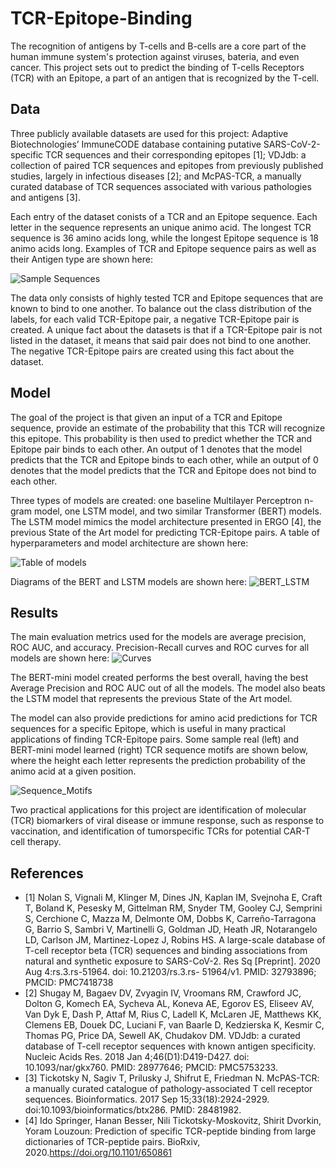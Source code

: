 # TCR-Epitope-Binding

The recognition of antigens by T-cells and B-cells are a core part of the human immune system's protection against viruses, bateria, and even cancer. This project sets out to predict the binding of T-cells Receptors (TCR) with an Epitope, a part of an antigen that is recognized by the T-cell.

## Data
Three publicly available datasets are used for this project: Adaptive Biotechnologies’ ImmuneCODE database containing putative SARS-CoV-2-specific TCR sequences and their corresponding epitopes [1]; VDJdb: a collection of paired TCR sequences and epitopes from previously published studies, largely in infectious diseases [2]; and McPAS-TCR, a manually curated database of TCR sequences associated with various pathologies and antigens [3]. 

Each entry of the dataset conists of a TCR and an Epitope sequence. Each letter in the sequence represents an unique animo acid. The longest TCR sequence is 36 amino acids long, while the longest Epitope sequence is 18 animo acids long. Examples of TCR and Epitope sequence pairs as well as their Antigen type are shown here:

![Sample Sequences](https://github.com/el535/TCR-Epitope-Binding/blob/main/Project_Images/Sample_TCR_Epitope_Sequences.JPG)

The data only consists of highly tested TCR and Epitope sequences that are known to bind to one another. To balance out the class distribution of the labels, for each valid TCR-Epitope pair, a negative TCR-Epitope pair is created. A unique fact about the datasets is that if a TCR-Epitope pair is not listed in the dataset, it means that said pair does not bind to one another. The negative TCR-Epitope pairs are created using this fact about the dataset. 

## Model
The goal of the project is that given an input of a TCR and Epitope sequence, provide an estimate of the probability that this TCR will recognize this epitope. This probability is then used to predict whether the TCR and Epitope pair binds to each other. An output of 1 denotes that the model predicts that the TCR and Epitope binds to each other, while an output of 0 denotes that the model predicts that the TCR and Epitope does not bind to each other.

Three types of models are created: one baseline Multilayer Perceptron n-gram model, one LSTM model, and two similar Transformer (BERT) models. The LSTM model mimics the model architecture presented in ERGO [4], the previous State of the Art model for predicting TCR-Epitope pairs. A table of hyperparameters and model architecture are shown here:

![Table of models](https://github.com/el535/TCR-Epitope-Binding/blob/main/Project_Images/Model_Table.JPG)

Diagrams of the BERT and LSTM models are shown here:
![BERT_LSTM](https://github.com/el535/TCR-Epitope-Binding/blob/main/Project_Images/Model_Diagram.JPG)

## Results
The main evaluation metrics used for the models are average precision, ROC AUC, and accuracy. Precision-Recall curves and ROC curves for all models are shown here:
![Curves](https://github.com/el535/TCR-Epitope-Binding/blob/main/Project_Images/Curves.JPG)

The BERT-mini model created performs the best overall, having the best Average Precision and ROC AUC out of all the models. The model also beats the LSTM model that represents the previous State of the Art model. 

The model can also provide predictions for amino acid predictions for TCR sequences for a specific Epitope, which is useful in many practical applications of finding TCR-Epitope pairs. Some sample real (left) and BERT-mini model learned (right) TCR sequence motifs are shown below, where the height each letter represents the prediction probability of the animo acid at a given position.

![Sequence_Motifs](https://github.com/el535/TCR-Epitope-Binding/blob/main/Project_Images/Sequence_Motifs.JPG)

Two practical applications for this project are identification of molecular (TCR) biomarkers of viral disease or immune response, such as response to vaccination, and identification of tumorspecific TCRs for potential CAR-T cell therapy.

## References
- [1] Nolan S, Vignali M, Klinger M, Dines JN, Kaplan IM, Svejnoha E, Craft T, Boland K, Pesesky M, Gittelman RM, Snyder TM, Gooley CJ, Semprini S, Cerchione C, Mazza M, Delmonte OM, Dobbs K, Carreño-Tarragona G, Barrio S, Sambri V, Martinelli G, Goldman JD, Heath JR, Notarangelo LD, Carlson JM, Martinez-Lopez J, Robins HS. A large-scale database of T-cell receptor beta (TCR) sequences and binding associations from natural and synthetic exposure to SARS-CoV-2. Res Sq [Preprint]. 2020 Aug 4:rs.3.rs-51964. doi: 10.21203/rs.3.rs- 51964/v1. PMID: 32793896; PMCID: PMC7418738
- [2] Shugay M, Bagaev DV, Zvyagin IV, Vroomans RM, Crawford JC, Dolton G, Komech EA, Sycheva AL, Koneva AE, Egorov ES, Eliseev AV, Van Dyk E, Dash P, Attaf M, Rius C, Ladell K, McLaren JE, Matthews KK, Clemens EB, Douek DC, Luciani F, van Baarle D, Kedzierska K, Kesmir C, Thomas PG, Price DA, Sewell AK, Chudakov DM. VDJdb: a curated database of T-cell receptor sequences with known antigen specificity. Nucleic Acids Res. 2018 Jan 4;46(D1):D419-D427. doi: 10.1093/nar/gkx760. PMID: 28977646; PMCID: PMC5753233.
- [3] Tickotsky N, Sagiv T, Prilusky J, Shifrut E, Friedman N. McPAS-TCR: a manually curated catalogue of pathology-associated T cell receptor sequences. Bioinformatics. 2017 Sep 15;33(18):2924-2929. doi:10.1093/bioinformatics/btx286. PMID: 28481982.
- [4] Ido Springer, Hanan Besser, Nili Tickotsky-Moskovitz, Shirit Dvorkin, Yoram Louzoun: Prediction of specific TCR-peptide binding from large dictionaries of TCR-peptide pairs. BioRxiv, 2020.https://doi.org/10.1101/650861
